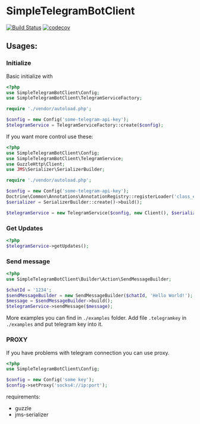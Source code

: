 # SimpleTelegramBotClient

[![Build Status](https://travis-ci.org/xcorter/SimpleTelegramBotClient.svg?branch=master)](https://travis-ci.org/xcorter/SimpleTelegramBotClient)
[![codecov](https://codecov.io/gh/xcorter/SimpleTelegramBotClient/branch/master/graph/badge.svg)](https://codecov.io/gh/xcorter/SimpleTelegramBotClient/)

## Usages:

### Initialize

Basic initialize with

```php
<?php
use SimpleTelegramBotClient\Config;
use SimpleTelegramBotClient\TelegramServiceFactory;

require './vendor/autoload.php';

$config = new Config('some-telegram-api-key');
$telegramService = TelegramServiceFactory::create($config);
```

If you want more control use these:

```php
<?php
use SimpleTelegramBotClient\Config;
use SimpleTelegramBotClient\TelegramService;
use GuzzleHttp\Client;
use JMS\Serializer\SerializerBuilder;

require './vendor/autoload.php';

$config = new Config('some-telegram-api-key');
Doctrine\Common\Annotations\AnnotationRegistry::registerLoader('class_exists');
$serializer = SerializerBuilder::create()->build();

$telegramService = new TelegramService($config, new Client(), $serializer);
```


### Get Updates
```php
<?php
$telegramService->getUpdates();
```

### Send message

```php
<?php
use SimpleTelegramBotClient\Builder\Action\SendMessageBuilder;

$chatId = '1234';
$sendMessageBuilder = new SendMessageBuilder($chatId, 'Hello World!');
$message = $sendMessageBuilder->build();
$telegramService->sendMessage($message);
```

More examples you can find in `./examples` folder.
Add file `.telegramkey` in `./examples` and put telegram key into it. 

### PROXY
If you have problems with telegram connection you can use proxy.
```php
<?php
use SimpleTelegramBotClient\Config;

$config = new Config('some key');
$config->setProxy('socks4://ip:port');
```

requirements:
- guzzle
- jms-serializer
